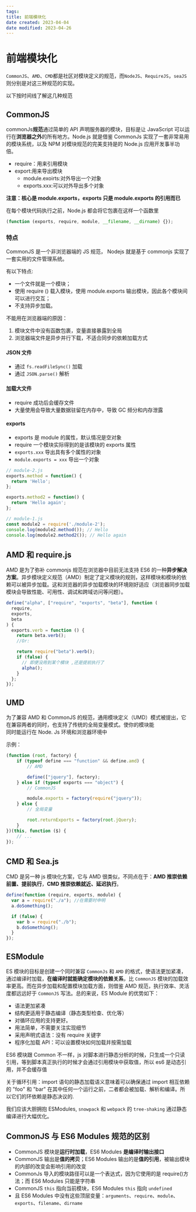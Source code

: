 ```yaml
---
tags:
title: 前端模块化
date created: 2023-04-04
date modified: 2023-04-26
---
```


# 前端模块化

`CommonJS`、`AMD`、`CMD`都是社区对模块定义的规范，而`NodeJS`、`RequireJS`，`seaJS`则分别是对这三种规范的实现。

以下按时间线了解这几种规范

## CommonJS

commonJs**规范**通过简单的 API 声明服务器的模块，目标是让 JavaScript 可以运行在**浏览器之外**的所有地方。Node.js 就是借鉴 CommonJs 实现了一套非常易用的模块系统，以及 NPM 对模块规范的完美支持是的 Node.js 应用开发事半功倍。

- require：用来引用模块
- export:用来导出模块
  - module.exoirts:对外导出一个对象
  - exports.xxx:可以对外导出多个对象

**注意：核心是 module.exports，exports 只是 module.exports 的引用而已**

在每个模块代码执行之前，Node.js 都会将它包裹在这样一个函数里

```JavaScript
(function (exports, require, module, __filename, __dirname) {});
```

### 特点

CommonJS 是一个非浏览器端的 JS 规范， Nodejs 就是基于 commonjs 实现了一套实用的文件管理系统。

有以下特点:

- 一个文件就是一个模块；
- 使用 require () 载入模块，使用 module.exports 输出模块，因此各个模块间可以进行交互；
- 不支持异步加载。

不能用在浏览器端的原因：

1. 模块文件中没有函数包裹，变量直接暴露到全局
2. 浏览器端文件是异步并行下载，不适合同步的依赖加载方式

#### JSON 文件

- 通过 `fs.readFileSync()` 加载
- 通过 `JSON.parse()` 解析

#### 加载大文件

- require 成功后会缓存文件
- 大量使用会导致大量数据驻留在内存中，导致 GC 频分和内存泄露

#### exports

- exports 是 module 的属性，默认情况是空对象
- require 一个模块实际得到的是该模块的 exports 属性
- `exports.xxx` 导出具有多个属性的对象
- `module.exports = xxx` 导出一个对象

```JavaScript
// module-2.js
exports.method = function() {
  return 'Hello';
};

exports.method2 = function() {
  return 'Hello again';
};

// module-1.js
const module2 = require('./module-2');
console.log(module2.method()); // Hello
console.log(module2.method2()); // Hello again
```

## AMD 和 require.js

AMD 是为了弥补 commonjs 规范在浏览器中目前无法支持 ES6 的一种**异步解决方案**。异步模块定义规范（AMD）制定了定义模块的规则，这样模块和模块的依赖可以被异步加载。这和浏览器的异步加载模块的环境刚好适应（浏览器同步加载模块会导致性能、可用性、调试和跨域访问等问题）。

```JavaScript
define("alpha", ["require", "exports", "beta"], function (
  require,
  exports,
  beta
) {
  exports.verb = function () {
    return beta.verb();
    //Or:

    return require("beta").verb();
    if (false) {
      // 即便没用到某个模块 ,还是提前执行了
      alpha();
    }
  };
});
```

## UMD

为了兼容 AMD 和 CommonJS 的规范，通用模块定义（UMD）模式被提出，它在兼容两者的同时，也支持了传统的全局变量模式。使你的模块能  
同时能运行在 Node. Js 环境和浏览器环境中

示例：

```js
(function (root, factory) {
	if (typeof define === "function" && define.amd) {
		// AMD

		define(["jquery"], factory);
	} else if (typeof exports === "object") {
		// CommonJS

		module.exports = factory(require("jquery"));
	} else {
		// 全局变量

		root.returnExports = factory(root.jQuery);
	}
})(this, function ($) {
	// ...
});
```

## CMD 和 Sea.js

CMD 是另一种 js 模块化方案，它与 AMD 很类似，不同点在于：**AMD 推崇依赖前置、提前执行**，**CMD 推崇依赖就近、延迟执行**。

```JavaScript
define(function (require, exports, module) {
  var a = require("./a"); //在需要时申明
  a.doSomething();

  if (false) {
    var b = require("./b");
    b.doSomething();
  }
});
```

## ESModule

ES 模块的目标是创建一个同时兼容 `CommonJs` 和 `AMD` 的格式，使语法更加紧凑，通过编译时加载，**在编译时就能确定模块的依赖关系**，比 `CommonJS` 模块的加载效率更高。而在异步加载和配置模块加载方面，则借鉴 AMD 规范，执行效率、灵活度都远远好于 `CommonJS` 写法。总的来说，ES Module 的优势如下：

- 语法更加紧凑
- 结构更适用于静态编译（静态类型检查、优化等）
- 对循环应用的支持更好。
- 用法简单，不需要关注实现细节
- 采用声明式语法：没有 require 关键字
- 程序化加载 API：可以设置模块如何加载并按需加载

ES6 模块跟 Common 不一样，js 对脚本进行静态分析的时候，只生成一个只读引用，等到脚本真正执行的时候才会通过引用模块中获取值，所以 es6 是动态引用，并不会缓存值

关于循环引用：import 语句的静态加载语义意味着可以确保通过 import 相互依赖的 "foo" 和 "bar" 在其中任何一个运行之前，二者都会被加载、解析和编译。所以它们的环依赖是静态决议的.

我们应该大胆拥抱 ESModules, `snowpack` 和 `webpack` 的 `tree-shaking` 通过静态编译进行大幅优化。

## **CommonJS 与 ES6 Modules 规范的区别**

- CommonJS 模块是**运行时加载**，ES6 Modules **是编译时输出接口**
- CommonJS 输出是**值的拷贝**；ES6 Modules 输出的是**值的引用**，被输出模块的内部的改变会影响引用的改变
- CommonJs 导入的模块路径可以是一个表达式，因为它使用的是 require()方法；而 ES6 Modules 只能是字符串
- CommonJS `this` 指向当前模块，ES6 Modules `this` 指向 `undefined`
- 且 ES6 Modules 中没有这些顶层变量：`arguments`、`require`、`module`、`exports`、`filename`、`dirname`
